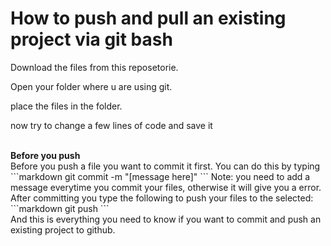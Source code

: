 # How to push and pull an existing project via git bash

Download the files from this reposetorie.
<br/>

Open your folder where u are using git.

place the files in the folder.

now try to change a few lines of code and save it 

<br/>
<b>Before you push</b><br/>
Before you push a file you want to commit it first. You can do this by typing
<br/>
```markdown
git commit -m "[message here]"
```
Note: you need to add a message everytime you commit your files, otherwise it will give you a error.
<br/>
After committing you type the following to push your files to the selected:
```markdown
git push
```
<br/>
And this is everything you need to know if you want to commit and push an existing project to github.